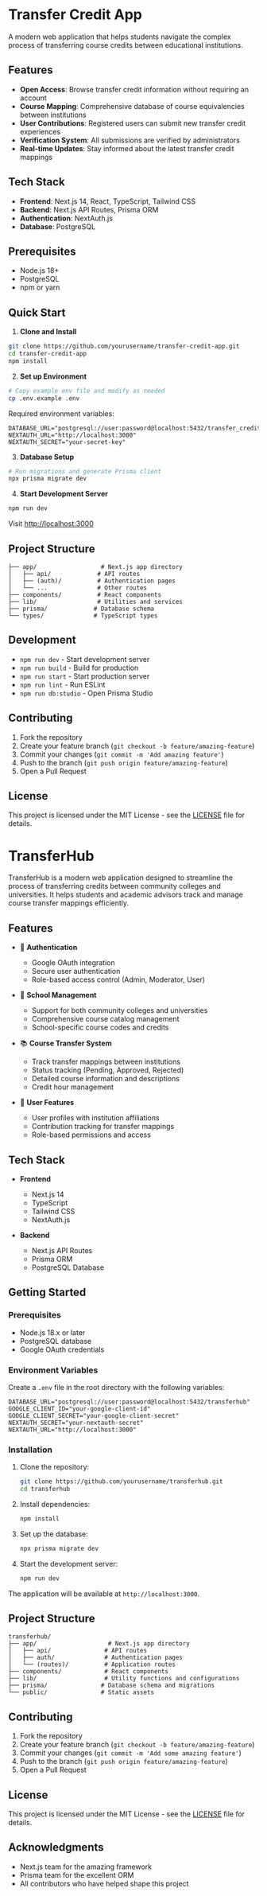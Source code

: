 # Transfer Credit App

A modern web application that helps students navigate the complex process of transferring course credits between educational institutions.

## Features

- **Open Access**: Browse transfer credit information without requiring an account
- **Course Mapping**: Comprehensive database of course equivalencies between institutions
- **User Contributions**: Registered users can submit new transfer credit experiences
- **Verification System**: All submissions are verified by administrators
- **Real-time Updates**: Stay informed about the latest transfer credit mappings

## Tech Stack

- **Frontend**: Next.js 14, React, TypeScript, Tailwind CSS
- **Backend**: Next.js API Routes, Prisma ORM
- **Authentication**: NextAuth.js
- **Database**: PostgreSQL

## Prerequisites

- Node.js 18+
- PostgreSQL
- npm or yarn

## Quick Start

1. **Clone and Install**
```bash
git clone https://github.com/yourusername/transfer-credit-app.git
cd transfer-credit-app
npm install
```

2. **Set up Environment**
```bash
# Copy example env file and modify as needed
cp .env.example .env
```

Required environment variables:
```env
DATABASE_URL="postgresql://user:password@localhost:5432/transfer_credit_db"
NEXTAUTH_URL="http://localhost:3000"
NEXTAUTH_SECRET="your-secret-key"
```

3. **Database Setup**
```bash
# Run migrations and generate Prisma client
npx prisma migrate dev
```

4. **Start Development Server**
```bash
npm run dev
```

Visit [http://localhost:3000](http://localhost:3000)

## Project Structure

```
├── app/                  # Next.js app directory
│   ├── api/             # API routes
│   ├── (auth)/          # Authentication pages
│   └── ...              # Other routes
├── components/          # React components
├── lib/                 # Utilities and services
├── prisma/             # Database schema
└── types/              # TypeScript types
```

## Development

- `npm run dev` - Start development server
- `npm run build` - Build for production
- `npm run start` - Start production server
- `npm run lint` - Run ESLint
- `npm run db:studio` - Open Prisma Studio

## Contributing

1. Fork the repository
2. Create your feature branch (`git checkout -b feature/amazing-feature`)
3. Commit your changes (`git commit -m 'Add amazing feature'`)
4. Push to the branch (`git push origin feature/amazing-feature`)
5. Open a Pull Request

## License

This project is licensed under the MIT License - see the [LICENSE](LICENSE) file for details.

# TransferHub

TransferHub is a modern web application designed to streamline the process of transferring credits between community colleges and universities. It helps students and academic advisors track and manage course transfer mappings efficiently.

## Features

- 🔐 **Authentication**
  - Google OAuth integration
  - Secure user authentication
  - Role-based access control (Admin, Moderator, User)

- 🏫 **School Management**
  - Support for both community colleges and universities
  - Comprehensive course catalog management
  - School-specific course codes and credits

- 📚 **Course Transfer System**
  - Track transfer mappings between institutions
  - Status tracking (Pending, Approved, Rejected)
  - Detailed course information and descriptions
  - Credit hour management

- 👥 **User Features**
  - User profiles with institution affiliations
  - Contribution tracking for transfer mappings
  - Role-based permissions and access

## Tech Stack

- **Frontend**
  - Next.js 14
  - TypeScript
  - Tailwind CSS
  - NextAuth.js

- **Backend**
  - Next.js API Routes
  - Prisma ORM
  - PostgreSQL Database

## Getting Started

### Prerequisites

- Node.js 18.x or later
- PostgreSQL database
- Google OAuth credentials

### Environment Variables

Create a `.env` file in the root directory with the following variables:

```env
DATABASE_URL="postgresql://user:password@localhost:5432/transferhub"
GOOGLE_CLIENT_ID="your-google-client-id"
GOOGLE_CLIENT_SECRET="your-google-client-secret"
NEXTAUTH_SECRET="your-nextauth-secret"
NEXTAUTH_URL="http://localhost:3000"
```

### Installation

1. Clone the repository:
   ```bash
   git clone https://github.com/yourusername/transferhub.git
   cd transferhub
   ```

2. Install dependencies:
   ```bash
   npm install
   ```

3. Set up the database:
   ```bash
   npx prisma migrate dev
   ```

4. Start the development server:
   ```bash
   npm run dev
   ```

The application will be available at `http://localhost:3000`.

## Project Structure

```
transferhub/
├── app/                    # Next.js app directory
│   ├── api/               # API routes
│   ├── auth/              # Authentication pages
│   └── (routes)/          # Application routes
├── components/            # React components
├── lib/                   # Utility functions and configurations
├── prisma/               # Database schema and migrations
└── public/               # Static assets
```

## Contributing

1. Fork the repository
2. Create your feature branch (`git checkout -b feature/amazing-feature`)
3. Commit your changes (`git commit -m 'Add some amazing feature'`)
4. Push to the branch (`git push origin feature/amazing-feature`)
5. Open a Pull Request

## License

This project is licensed under the MIT License - see the [LICENSE](LICENSE) file for details.

## Acknowledgments

- Next.js team for the amazing framework
- Prisma team for the excellent ORM
- All contributors who have helped shape this project
